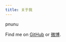 ```yaml
---
title: 关于我
---
```


pnunu

Find me on [GitHub](https://github.com/pnunu/) or [微博](https://twitter.com/muanchiou).
